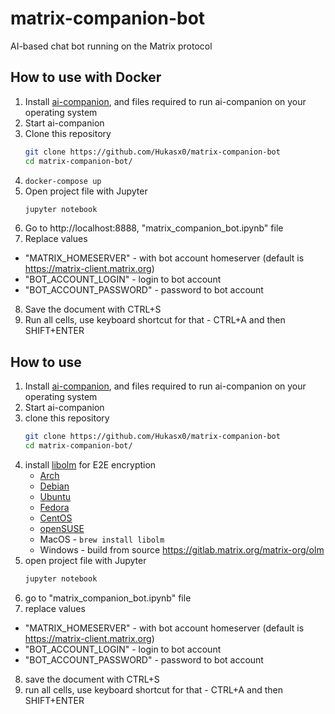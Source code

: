 # matrix-companion-bot
AI-based chat bot running on the Matrix protocol

## How to use with Docker
1. Install [ai-companion](https://github.com/Hukasx0/ai-companion), and files required to run ai-companion on your operating system
2. Start ai-companion
3. Clone this repository
   ```sh
   git clone https://github.com/Hukasx0/matrix-companion-bot
   cd matrix-companion-bot/
   ```
4. ```docker-compose up```
5. Open project file with Jupyter
   ```sh
   jupyter notebook
   ```
6. Go to http://localhost:8888, "matrix_companion_bot.ipynb" file
7. Replace values
- "MATRIX_HOMESERVER" - with bot account homeserver (default is https://matrix-client.matrix.org)
- "BOT_ACCOUNT_LOGIN" - login to bot account
- "BOT_ACCOUNT_PASSWORD" - password to bot account
8. Save the document with CTRL+S
9. Run all cells, use keyboard shortcut for that - CTRL+A and then SHIFT+ENTER

## How to use
1. Install [ai-companion](https://github.com/Hukasx0/ai-companion), and files required to run ai-companion on your operating system
2. Start ai-companion
3. clone this repository
   ```sh
   git clone https://github.com/Hukasx0/matrix-companion-bot
   cd matrix-companion-bot/
   ```
4. install [libolm](https://gitlab.matrix.org/matrix-org/olm) for E2E encryption
   - [Arch](https://archlinux.pkgs.org/rolling/archlinux-community-x86_64/libolm-3.2.12-1-x86_64.pkg.tar.zst.html)
   - [Debian](https://debian.pkgs.org/11/debian-main-amd64/libolm-dev_3.2.1~dfsg-7_amd64.deb.html)
   - [Ubuntu](https://ubuntu.pkgs.org/22.04/ubuntu-universe-amd64/libolm-dev_3.2.10~dfsg-6ubuntu1_amd64.deb.html)
   - [Fedora](https://fedora.pkgs.org/36/fedora-x86_64/libolm-devel-3.2.10-2.fc36.x86_64.rpm.html])
   - [CentOS](https://centos.pkgs.org/8/epel-x86_64/libolm-devel-3.2.10-1.el8.x86_64.rpm.html)
   - [openSUSE](https://opensuse.pkgs.org/tumbleweed/opensuse-oss-x86_64/olm-devel-3.2.12-1.1.x86_64.rpm.html)
   - MacOS - ```brew install libolm```
   - Windows - build from source https://gitlab.matrix.org/matrix-org/olm
5. open project file with Jupyter
   ```sh
   jupyter notebook
   ```
6. go to "matrix_companion_bot.ipynb" file
7. replace values
- "MATRIX_HOMESERVER" - with bot account homeserver (default is https://matrix-client.matrix.org)
- "BOT_ACCOUNT_LOGIN" - login to bot account
- "BOT_ACCOUNT_PASSWORD" - password to bot account
8. save the document with CTRL+S
9. run all cells, use keyboard shortcut for that - CTRL+A and then SHIFT+ENTER
